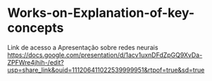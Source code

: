 # Works-on-Explanation-of-key-concepts

Link de acesso a Apresentação sobre redes neurais 
https://docs.google.com/presentation/d/1acv1uxnDFdZpGQ9XvDa-ZPFWre4jhih-/edit?usp=share_link&ouid=111206411022539999951&rtpof=true&sd=true
